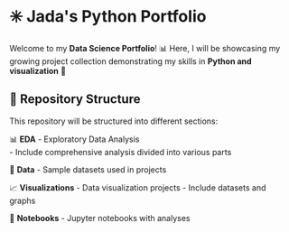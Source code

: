 # ✳️ Jada's Python Portfolio

Welcome to my **Data Science Portfolio**! 📊 Here, I will be showcasing my growing project collection demonstrating my skills in **Python and visualization** 🌟 

## 📂 Repository Structure
This repository will be structured into different sections:

📊 **EDA** - Exploratory Data Analysis  
    - Include comprehensive analysis divided into various parts
    
📂 **Data** - Sample datasets used in projects  

📈 **Visualizations** - Data visualization projects
    - Include datasets and graphs
    
📓 **Notebooks** - Jupyter notebooks with analyses   
